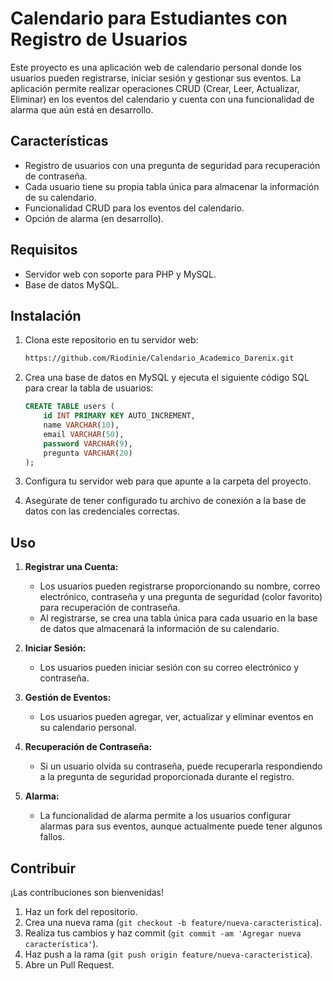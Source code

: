 # Calendario para Estudiantes con Registro de Usuarios

Este proyecto es una aplicación web de calendario personal donde los usuarios pueden registrarse, iniciar sesión y gestionar sus eventos. 
La aplicación permite realizar operaciones CRUD (Crear, Leer, Actualizar, Eliminar) en los eventos del calendario y cuenta con una funcionalidad 
de alarma que aún está en desarrollo.

## Características

- Registro de usuarios con una pregunta de seguridad para recuperación de contraseña.
- Cada usuario tiene su propia tabla única para almacenar la información de su calendario.
- Funcionalidad CRUD para los eventos del calendario.
- Opción de alarma (en desarrollo).

## Requisitos

- Servidor web con soporte para PHP y MySQL.
- Base de datos MySQL.

## Instalación

1. Clona este repositorio en tu servidor web:

    ```bash
    https://github.com/Riodinie/Calendario_Academico_Darenix.git
    ```

2. Crea una base de datos en MySQL y ejecuta el siguiente código SQL para crear la tabla de usuarios:

    ```sql
    CREATE TABLE users (
        id INT PRIMARY KEY AUTO_INCREMENT,
        name VARCHAR(10),
        email VARCHAR(50),
        password VARCHAR(9),
        pregunta VARCHAR(20)
    );
    ```

3. Configura tu servidor web para que apunte a la carpeta del proyecto.

4. Asegúrate de tener configurado tu archivo de conexión a la base de datos con las credenciales correctas.

## Uso

1. **Registrar una Cuenta:**
   - Los usuarios pueden registrarse proporcionando su nombre, correo electrónico, contraseña y una pregunta de seguridad (color favorito) para recuperación de contraseña.
   - Al registrarse, se crea una tabla única para cada usuario en la base de datos que almacenará la información de su calendario.

2. **Iniciar Sesión:**
   - Los usuarios pueden iniciar sesión con su correo electrónico y contraseña.

3. **Gestión de Eventos:**
   - Los usuarios pueden agregar, ver, actualizar y eliminar eventos en su calendario personal.

4. **Recuperación de Contraseña:**
   - Si un usuario olvida su contraseña, puede recuperarla respondiendo a la pregunta de seguridad proporcionada durante el registro.

5. **Alarma:**
   - La funcionalidad de alarma permite a los usuarios configurar alarmas para sus eventos, aunque actualmente puede tener algunos fallos.

## Contribuir

¡Las contribuciones son bienvenidas!

1. Haz un fork del repositorio.
2. Crea una nueva rama (`git checkout -b feature/nueva-caracteristica`).
3. Realiza tus cambios y haz commit (`git commit -am 'Agregar nueva característica'`).
4. Haz push a la rama (`git push origin feature/nueva-caracteristica`).
5. Abre un Pull Request.

